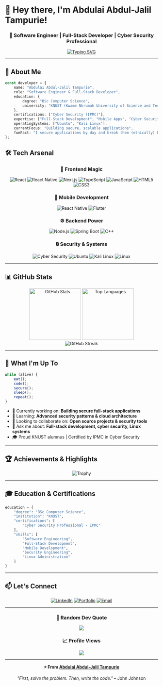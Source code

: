 # 👋 Hey there, I'm Abdulai Abdul-Jalil Tampurie!

<div align="center">
  
### 🚀 Software Engineer | Full-Stack Developer | Cyber Security Professional

[![Typing SVG](https://readme-typing-svg.demolab.com?font=Fira+Code&weight=600&size=24&pause=1000&color=6366F1&center=true&vCenter=true&random=false&width=700&lines=Building+Secure+Web+%26+Mobile+Solutions;From+Frontend+to+Backend+to+Security;KNUST+Computer+Science+Graduate;Certified+Cyber+Security+Professional)](https://git.io/typing-svg)

</div>

---

## 💫 About Me

```typescript
const developer = {
    name: "Abdulai Abdul-Jalil Tampurie",
    role: "Software Engineer & Full-Stack Developer",
    education: {
        degree: "BSc Computer Science",
        university: "KNUST (Kwame Nkrumah University of Science and Technology)"
    },
    certifications: ["Cyber Security (IPMC)"],
    expertise: ["Full-Stack Development", "Mobile Apps", "Cyber Security", "Linux Systems"],
    operatingSystems: ["Ubuntu", "Kali Linux"],
    currentFocus: "Building secure, scalable applications",
    funFact: "I secure applications by day and break them (ethically) by night 🔐"
};
```

## 🛠️ Tech Arsenal

<div align="center">

### 🎨 Frontend Magic
![React](https://img.shields.io/badge/React-20232A?style=for-the-badge&logo=react&logoColor=61DAFB)
![React Native](https://img.shields.io/badge/React_Native-20232A?style=for-the-badge&logo=react&logoColor=61DAFB)
![Next.js](https://img.shields.io/badge/Next.js-000000?style=for-the-badge&logo=next.js&logoColor=white)
![TypeScript](https://img.shields.io/badge/TypeScript-007ACC?style=for-the-badge&logo=typescript&logoColor=white)
![JavaScript](https://img.shields.io/badge/JavaScript-F7DF1E?style=for-the-badge&logo=javascript&logoColor=black)
![HTML5](https://img.shields.io/badge/HTML5-E34F26?style=for-the-badge&logo=html5&logoColor=white)
![CSS3](https://img.shields.io/badge/CSS3-1572B6?style=for-the-badge&logo=css3&logoColor=white)

### 📱 Mobile Development
![React Native](https://img.shields.io/badge/React_Native-20232A?style=for-the-badge&logo=react&logoColor=61DAFB)
![Flutter](https://img.shields.io/badge/Flutter-02569B?style=for-the-badge&logo=flutter&logoColor=white)

### ⚙️ Backend Power
![Node.js](https://img.shields.io/badge/Node.js-339933?style=for-the-badge&logo=node.js&logoColor=white)
![Spring Boot](https://img.shields.io/badge/Spring_Boot-6DB33F?style=for-the-badge&logo=spring-boot&logoColor=white)
![C++](https://img.shields.io/badge/C++-00599C?style=for-the-badge&logo=cplusplus&logoColor=white)

### 🔒 Security & Systems
![Cyber Security](https://img.shields.io/badge/Cyber_Security-000000?style=for-the-badge&logo=hackaday&logoColor=white)
![Ubuntu](https://img.shields.io/badge/Ubuntu-E95420?style=for-the-badge&logo=ubuntu&logoColor=white)
![Kali Linux](https://img.shields.io/badge/Kali_Linux-557C94?style=for-the-badge&logo=kalilinux&logoColor=white)
![Linux](https://img.shields.io/badge/Linux-FCC624?style=for-the-badge&logo=linux&logoColor=black)

</div>

---

## 📊 GitHub Stats

<div align="center">
  <img src="https://github-readme-stats.vercel.app/api?username=Jalil-101&show_icons=true&theme=tokyonight&hide_border=true&bg_color=0D1117&title_color=6366F1&icon_color=6366F1&text_color=C9D1D9" alt="GitHub Stats" height="170"/>
  <img src="https://github-readme-stats.vercel.app/api/top-langs/?username=Jalil-101&layout=compact&theme=tokyonight&hide_border=true&bg_color=0D1117&title_color=6366F1&text_color=C9D1D9" alt="Top Languages" height="170"/>
</div>

<div align="center">
  <img src="https://github-readme-streak-stats.herokuapp.com/?user=Jalil-101&theme=tokyonight&hide_border=true&background=0D1117&ring=6366F1&fire=6366F1&currStreakLabel=6366F1" alt="GitHub Streak"/>
</div>

---

## 🎯 What I'm Up To

```javascript
while (alive) {
    eat();
    code();
    secure();
    sleep();
    repeat();
}
```

- 🔭 Currently working on: **Building secure full-stack applications**
- 🌱 Learning: **Advanced security patterns & cloud architecture**
- 👯 Looking to collaborate on: **Open source projects & security tools**
- 💬 Ask me about: **Full-stack development, cyber security, Linux systems**
- 🎓 Proud KNUST alumnus | Certified by IPMC in Cyber Security

---

## 🏆 Achievements & Highlights

<div align="center">

![Trophy](https://github-profile-trophy.vercel.app/?username=Jalil-101&theme=tokyonight&no-frame=true&no-bg=true&column=7&margin-w=15&margin-h=15)

</div>

---

## 🎓 Education & Certifications

```python
education = {
    "degree": "BSc Computer Science",
    "institution": "KNUST",
    "certifications": [
        "Cyber Security Professional - IPMC"
    ],
    "skills": [
        "Software Engineering",
        "Full-Stack Development", 
        "Mobile Development",
        "Security Engineering",
        "Linux Administration"
    ]
}
```

---

## 📫 Let's Connect

<div align="center">

[![LinkedIn](https://img.shields.io/badge/LinkedIn-0077B5?style=for-the-badge&logo=linkedin&logoColor=white)](https://www.linkedin.com/in/abdul-jalil-abdulai-7a09bb2b4)
[![Portfolio](https://img.shields.io/badge/Portfolio-000000?style=for-the-badge&logo=vercel&logoColor=white)](https://jalil101.netlify.app/)
[![Email](https://img.shields.io/badge/Email-D14836?style=for-the-badge&logo=gmail&logoColor=white)](mailto:abdulmahama30@gmail.com)

</div>

---

<div align="center">
  
### 💭 Random Dev Quote
![](https://quotes-github-readme.vercel.app/api?type=horizontal&theme=tokyonight)

### 📈 Profile Views
![](https://komarev.com/ghpvc/?username=Jalil-101&color=6366F1&style=for-the-badge)

---

**⭐️ From [Abdulai Abdul-Jalil Tampurie](https://github.com/Jalil-101)**

*"First, solve the problem. Then, write the code."* – John Johnson

</div>
